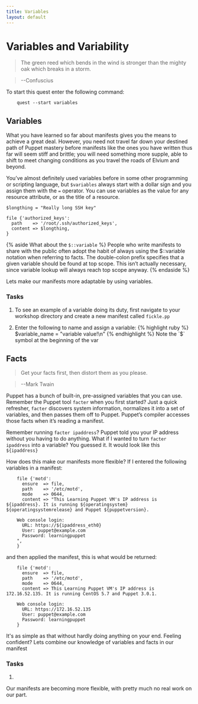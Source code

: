 ```yaml
---
title: Variables
layout: default
---
```


# Variables and Variability

>The green reed which bends in the wind is stronger than the mighty oak which breaks in a storm.

> --Confuscius

To start this quest enter the following command:

		quest --start variables

## Variables

What you have learned so far about manifests gives you the means to achieve a great deal. However, you need not travel far down your destined path of Puppet mastery before manifests like the ones you have written thus far will seem stiff and brittle; you will need something more supple, able to shift to meet changing conditions as you travel the roads of Elvium and beyond.

You’ve almost definitely used variables before in some other programming or scripting language, but `$variables` always start with a dollar sign and you assign them with the `=` operator. You can use variables as the value for any resource attribute, or as the title of a resource.

	$longthing = "Really long SSH key"

    file {'authorized_keys':
      path    => '/root/.ssh/authorized_keys',
      content => $longthing,
    }

{% aside What about the `$::variable` %}
People who write manifests to share with the public often adopt the habit of always using the $::variable notation when referring to facts. The double-colon prefix specifies that a given variable should be found at top scope. This isn’t actually necessary, since variable lookup will always reach top scope anyway.
{% endaside %}

Lets make our manifests more adaptable by using variables.

### Tasks

1. To see an example of a variable doing its duty, first navigate to your workshop directory and create a new manifest called `fickle.pp`
	
2.	Enter the following to name and assign a variable:
{% highlight ruby %}
$variable_name = "variable value!\n"
{% endhighlight %}
	Note the `$` symbol at the beginning of the var

## Facts

>Get your facts first, then distort them as you please.

> --Mark Twain

Puppet has a bunch of built-in, pre-assigned variables that you can use. Remember the Puppet tool `facter` when you first started? Just a quick refresher, `facter` discovers system information, normalizes it into a set of variables, and then passes them off to Puppet. Puppet’s compiler accesses those facts when it’s reading a manifest.

Remember running `facter ipaddress`? Puppet told you your IP address without you having to do anything. What if I wanted to turn `facter ipaddress` into a variable? You guessed it. It would look like this `${ipaddress}`

How does this make our manifests more flexible? If I entered the following variables in a manifest:

		file {'motd':
		  ensure  => file,
		  path    => '/etc/motd',
		  mode    => 0644,
		  content => "This Learning Puppet VM's IP address is ${ipaddress}. It is running ${operatingsystem} ${operatingsystemrelease} and Puppet ${puppetversion}.

		Web console login:
		  URL: https://${ipaddress_eth0}
		  User: puppet@example.com
		  Password: learningpuppet
		",
		}

and then applied the manifest, this is what would be returned: 

		file {'motd':
		  ensure  => file,
		  path    => '/etc/motd',
		  mode    => 0644,
		  content => This Learning Puppet VM's IP address is 172.16.52.135. It is running CentOS 5.7 and Puppet 3.0.1.

		Web console login:
		  URL: https://172.16.52.135
		  User: puppet@example.com
		  Password: learningpuppet
		}

It's as simple as that without hardly doing anything on your end. Feeling confident? Lets combine our knowledge of variables and facts in our manifest

### Tasks

1. 

Our manifests are becoming more flexible, with pretty much no real work on our part.